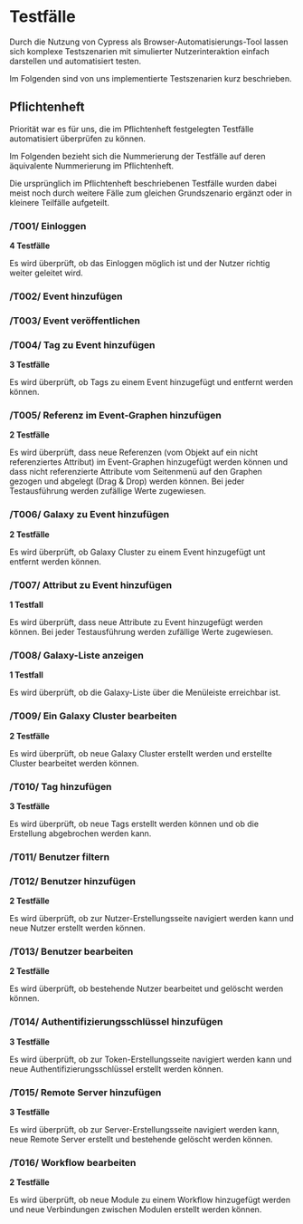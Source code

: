 # Testfälle

Durch die Nutzung von Cypress als Browser-Automatisierungs-Tool
lassen sich komplexe Testszenarien mit simulierter Nutzerinteraktion einfach
darstellen und automatisiert testen.

Im Folgenden sind von uns implementierte Testszenarien kurz beschrieben.

## Pflichtenheft

Priorität war es für uns, die im Pflichtenheft festgelegten
Testfälle automatisiert überprüfen zu können.

Im Folgenden bezieht sich die Nummerierung der Testfälle auf deren äquivalente Nummerierung im Pflichtenheft.

Die ursprünglich im Pflichtenheft beschriebenen Testfälle
wurden dabei meist noch durch weitere Fälle zum gleichen
Grundszenario ergänzt oder in kleinere Teilfälle aufgeteilt.

### /T001/ Einloggen

**4 Testfälle**

Es wird überprüft, ob das Einloggen möglich ist und
der Nutzer richtig weiter geleitet wird.

### /T002/ Event hinzufügen

### /T003/ Event veröffentlichen

### /T004/ Tag zu Event hinzufügen

**3 Testfälle**

Es wird überprüft, ob Tags zu einem Event hinzugefügt und
entfernt werden können.

### /T005/ Referenz im Event-Graphen hinzufügen

**2 Testfälle**

Es wird überprüft, dass neue Referenzen (vom Objekt auf ein nicht referenziertes Attribut) im Event-Graphen hinzugefügt werden können
und dass nicht referenzierte Attribute vom Seitenmenü auf den Graphen gezogen und abgelegt (Drag & Drop) werden können.
Bei jeder Testausführung werden zufällige Werte zugewiesen.

### /T006/ Galaxy zu Event hinzufügen

**2 Testfälle**

Es wird überprüft, ob Galaxy Cluster zu einem Event
hinzugefügt unt entfernt werden können.

### /T007/ Attribut zu Event hinzufügen

**1 Testfall**

Es wird überprüft, dass neue Attribute zu Event hinzugefügt werden können.
Bei jeder Testausführung werden zufällige Werte zugewiesen.

### /T008/ Galaxy-Liste anzeigen

**1 Testfall**

Es wird überprüft, ob die Galaxy-Liste über die
Menüleiste erreichbar ist.

### /T009/ Ein Galaxy Cluster bearbeiten

**2 Testfälle**

Es wird überprüft, ob neue Galaxy Cluster erstellt werden 
und erstellte Cluster bearbeitet werden können.

### /T010/ Tag hinzufügen

**3 Testfälle**

Es wird überprüft, ob neue Tags erstellt werden können
und ob die Erstellung abgebrochen werden kann.

### /T011/ Benutzer filtern

### /T012/ Benutzer hinzufügen

**2 Testfälle**

Es wird überprüft, ob zur Nutzer-Erstellungsseite navigiert werden kann
und neue Nutzer erstellt werden können.

### /T013/ Benutzer bearbeiten

**2 Testfälle**

Es wird überprüft, ob bestehende Nutzer bearbeitet
und gelöscht werden können.

### /T014/ Authentifizierungsschlüssel hinzufügen

**3 Testfälle**

Es wird überprüft, ob zur Token-Erstellungsseite navigiert werden kann
und neue Authentifizierungsschlüssel erstellt werden können.

### /T015/ Remote Server hinzufügen

**3 Testfälle**

Es wird überprüft, ob zur Server-Erstellungsseite navigiert werden kann,
neue Remote Server erstellt und bestehende gelöscht werden können.

### /T016/ Workflow bearbeiten

**2 Testfälle**

Es wird überprüft, ob neue Module zu einem Workflow hinzugefügt werden
und neue Verbindungen zwischen Modulen erstellt werden können.
